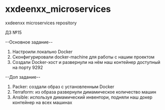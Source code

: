 # xxdeenxx_microservices
xxdeenxx microservices repository

ДЗ №15

--Основное задание--

1. Настроили локально Docker
2. Сконфигурировали docker-machine для работы с нашим проектом
3. Создали Docker-хост и развернули на нём наш контейнер доступный на порту 9292

--Доп задание--

1. Packer: создали образ с установленным Docker
2. Terraform: из образа развернули димамическое количество машин
3. Ansible: используя димамический инвентори, подняли наш докер контейнер на всех машинах
